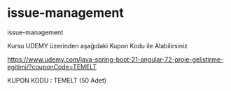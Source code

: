 # issue-management
issue-management


Kursu UDEMY üzerinden aşağıdaki Kupon Kodu ile Alabilirsiniz

https://www.udemy.com/java-spring-boot-21-angular-72-proje-gelistirme-egitimi/?couponCode=TEMELT

KUPON KODU : TEMELT (50 Adet)

